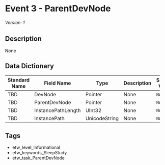 # Event 3 - ParentDevNode
###### Version: 1

## Description
None

## Data Dictionary
|Standard Name|Field Name|Type|Description|Sample Value|
|---|---|---|---|---|
|TBD|DevNode|Pointer|None|`None`|
|TBD|ParentDevNode|Pointer|None|`None`|
|TBD|InstancePathLength|UInt32|None|`None`|
|TBD|InstancePath|UnicodeString|None|`None`|

## Tags
* etw_level_Informational
* etw_keywords_SleepStudy
* etw_task_ParentDevNode